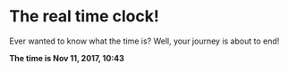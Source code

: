 # The real time clock!

Ever wanted to know what the time is? Well, your journey is about to end!

**The time is Nov 11, 2017, 10:43**